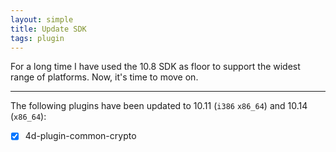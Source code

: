 ```yaml
---
layout: simple
title: Update SDK
tags: plugin  
---
```


For a long time I have used the 10.8 SDK as floor to support the widest range of platforms. Now, it's time to move on.

<!--more-->

---

The following plugins have been updated to 10.11 (``i386`` ``x86_64``) and 10.14 (``x86_64``):

- [x] 4d-plugin-common-crypto
